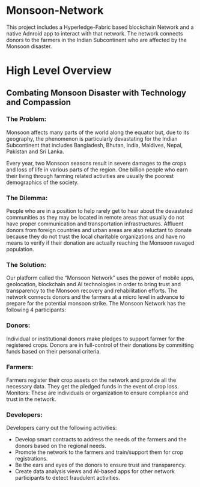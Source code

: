 # Monsoon-Network
This project includes a Hyperledge-Fabric based blockchain Network and a native Adnroid app to interact with that network.  The network connects donors to the farmers in the Indian Subcontinent who are affected by the Monsoon disaster. 

# High Level Overview
## Combating Monsoon Disaster with Technology and Compassion

### The Problem:
Monsoon affects many parts of the world along the equator but, due to its geography, the phenomenon is particularly devastating for the Indian Subcontinent that includes Bangladesh, Bhutan, India, Maldives, Nepal, Pakistan and Sri Lanka. 

Every year, two Monsoon seasons result in severe damages to the crops and loss of life in various parts of the region. One billion people who earn their living through farming related activities are usually the poorest demographics of the society. 

### The Dilemma:
People who are in a position to help rarely get to hear about the devastated communities as they may be located in remote areas that usually do not have proper communication and transportation infrastructures. Affluent donors from foreign countries and urban areas are also reluctant to donate because they do not trust the local charitable organizations and have no means to verify if their donation are actually reaching the Monsoon ravaged population. 

### The Solution:
Our platform called the “Monsoon Network” uses the power of mobile apps, geolocation, blockchain and AI technologies in order to bring trust and transparency to the Monsoon recovery and rehabilitation efforts. The network connects donors and the farmers at a micro level in advance to prepare for the potential monsoon strike. The Monsoon Network has the following 4 participants:

### Donors: 
Individual or institutional donors make pledges to support farmer for the registered crops. Donors are in full-control of their donations by committing funds based on their personal criteria.

### Farmers: 
Farmers register their crop assets on the network and provide all the necessary data. They get the pledged funds in the event of crop loss.
Monitors: These are individuals or organization to ensure compliance and trust in the network.

### Developers: 
Developers carry out the following activities: 
- Develop smart contracts to address the needs of the farmers and the donors based on the regional needs.
- Promote the network to the farmers and train/support them for crop registrations.
- Be the ears and eyes of the donors to ensure trust and transparency.
- Create data analysis views and AI-based apps for other network participants to detect fraudulent activities.
